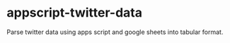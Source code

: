 # appscript-twitter-data
Parse twitter data using apps script and google sheets into tabular format.

